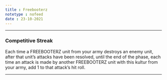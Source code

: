 ```yaml
---
title : Freebooterz
notetype : nofeed
date : 23-10-2021
---
```


---
### Competitive Streak
Each time a FREEBOOTERZ unit from your army destroys an enemy unit, after that unit’s attacks have been resolved, until the end of the phase, each time an attack is made by another FREEBOOTERZ unit with this kultur from your army, add 1 to that attack’s hit roll.

---